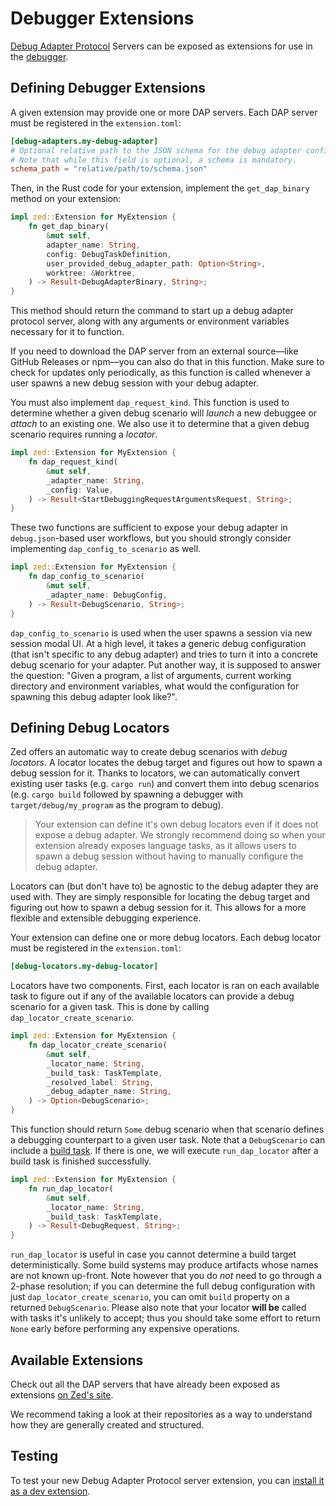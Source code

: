 # Debugger Extensions

[Debug Adapter Protocol](https://microsoft.github.io/debug-adapter-protocol) Servers can be exposed as extensions for use in the [debugger](../debugger.md).

## Defining Debugger Extensions

A given extension may provide one or more DAP servers.
Each DAP server must be registered in the `extension.toml`:

```toml
[debug-adapters.my-debug-adapter]
# Optional relative path to the JSON schema for the debug adapter configuration schema. Defaults to `debug_adapter_schemas/$DEBUG_ADAPTER_NAME_ID.json`.
# Note that while this field is optional, a schema is mandatory.
schema_path = "relative/path/to/schema.json"
```

Then, in the Rust code for your extension, implement the `get_dap_binary` method on your extension:

```rust
impl zed::Extension for MyExtension {
    fn get_dap_binary(
        &mut self,
        adapter_name: String,
        config: DebugTaskDefinition,
        user_provided_debug_adapter_path: Option<String>,
        worktree: &Worktree,
    ) -> Result<DebugAdapterBinary, String>;
}
```

This method should return the command to start up a debug adapter protocol server, along with any arguments or environment variables necessary for it to function.

If you need to download the DAP server from an external source—like GitHub Releases or npm—you can also do that in this function. Make sure to check for updates only periodically, as this function is called whenever a user spawns a new debug session with your debug adapter.

You must also implement `dap_request_kind`. This function is used to determine whether a given debug scenario will _launch_ a new debuggee or _attach_ to an existing one.
We also use it to determine that a given debug scenario requires running a _locator_.

```rust
impl zed::Extension for MyExtension {
    fn dap_request_kind(
        &mut self,
        _adapter_name: String,
        _config: Value,
    ) -> Result<StartDebuggingRequestArgumentsRequest, String>;
}
```

These two functions are sufficient to expose your debug adapter in `debug.json`-based user workflows, but you should strongly consider implementing `dap_config_to_scenario` as well.

```rust
impl zed::Extension for MyExtension {
    fn dap_config_to_scenario(
        &mut self,
        _adapter_name: DebugConfig,
    ) -> Result<DebugScenario, String>;
}
```

`dap_config_to_scenario` is used when the user spawns a session via new session modal UI. At a high level, it takes a generic debug configuration (that isn't specific to any
debug adapter) and tries to turn it into a concrete debug scenario for your adapter.
Put another way, it is supposed to answer the question: "Given a program, a list of arguments, current working directory and environment variables, what would the configuration for spawning this debug adapter look like?".

## Defining Debug Locators

Zed offers an automatic way to create debug scenarios with _debug locators_.
A locator locates the debug target and figures out how to spawn a debug session for it. Thanks to locators, we can automatically convert existing user tasks (e.g. `cargo run`) and convert them into debug scenarios (e.g. `cargo build` followed by spawning a debugger with `target/debug/my_program` as the program to debug).

> Your extension can define it's own debug locators even if it does not expose a debug adapter. We strongly recommend doing so when your extension already exposes language tasks, as it allows users to spawn a debug session without having to manually configure the debug adapter.

Locators can (but don't have to) be agnostic to the debug adapter they are used with. They are simply responsible for locating the debug target and figuring out how to spawn a debug session for it. This allows for a more flexible and extensible debugging experience.

Your extension can define one or more debug locators. Each debug locator must be registered in the `extension.toml`:

```toml
[debug-locators.my-debug-locator]
```

Locators have two components.
First, each locator is ran on each available task to figure out if any of the available locators can provide a debug scenario for a given task. This is done by calling `dap_locator_create_scenario`.

```rust
impl zed::Extension for MyExtension {
    fn dap_locator_create_scenario(
        &mut self,
        _locator_name: String,
        _build_task: TaskTemplate,
        _resolved_label: String,
        _debug_adapter_name: String,
    ) -> Option<DebugScenario>;
}
```

This function should return `Some` debug scenario when that scenario defines a debugging counterpart to a given user task.
Note that a `DebugScenario` can include a [build task](../debugger.md#build-tasks). If there is one, we will execute `run_dap_locator` after a build task is finished successfully.

```rust
impl zed::Extension for MyExtension {
    fn run_dap_locator(
        &mut self,
        _locator_name: String,
        _build_task: TaskTemplate,
    ) -> Result<DebugRequest, String>;
}
```

`run_dap_locator` is useful in case you cannot determine a build target deterministically. Some build systems may produce artifacts whose names are not known up-front.
Note however that you do _not_ need to go through a 2-phase resolution; if you can determine the full debug configuration with just `dap_locator_create_scenario`, you can omit `build` property on a returned `DebugScenario`. Please also note that your locator **will be** called with tasks it's unlikely to accept; thus you should take some effort to return `None` early before performing any expensive operations.

## Available Extensions

Check out all the DAP servers that have already been exposed as extensions [on Zed's site](https://zed.dev/extensions?filter=debug-adapters).

We recommend taking a look at their repositories as a way to understand how they are generally created and structured.

## Testing

To test your new Debug Adapter Protocol server extension, you can [install it as a dev extension](./developing-extensions.md#developing-an-extension-locally).
